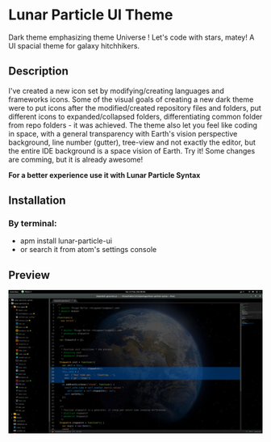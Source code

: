Lunar Particle UI Theme
=========
Dark theme emphasizing theme Universe ! Let's code with stars, matey!
A UI spacial theme for galaxy hitchhikers.

Description
----------------
I've created a new icon set by modifying/creating languages and frameworks icons.
 Some of the visual goals of creating a new dark theme were to put icons after
 the modified/created repository files and folders, put different icons to expanded/collapsed
 folders, differentiating common folder from repo folders - it was achieved.
 The theme also let you feel like coding in space, with a general transparency
 with Earth's vision perspective background, line number (gutter), tree-view and
 not exactly the editor, but the entire IDE background is a space vision of Earth.
 Try it! Some changes are comming, but it is already awesome!


**For a better experience use it with Lunar Particle Syntax**

Installation
------------

### By terminal:

* apm install lunar-particle-ui
* or search it from atom's settings console

Preview
-----------

![Screenshot](https://raw.githubusercontent.com/Atomic-Ideas/screenshots/master/lunar-particle-ui.png.png)
